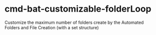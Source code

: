 # cmd-bat-customizable-folderLoop
Customize the maximum number of folders create by the Automated Folders and File Creation (with a set structure)
